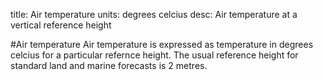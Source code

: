 title: Air temperature
units: degrees celcius
desc: Air temperature at a vertical reference height 

#Air temperature
Air temperature is expressed as temperature in degrees celcius for a particular refernce height. The usual reference height for standard land and marine forecasts is 2 metres.
